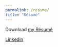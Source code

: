 ```yaml
---
permalink: /resume/
title: "Résumé"
---
```


Download [my Résumé](/assets/YanCV202405.pdf)

[Linkedin](https://www.linkedin.com/in/waiyanchung/)
